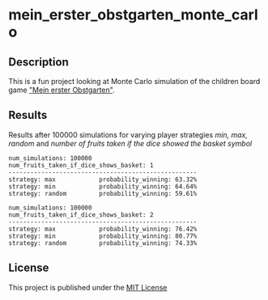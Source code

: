 # mein_erster_obstgarten_monte_carlo

## Description

This is a fun project looking at Monte Carlo simulation of the children board
game ["Mein erster Obstgarten"](https://www.haba-play.com/de_DE/meine-ersten-spiele-erster-obstgarten--003177).

## Results

Results after 100000 simulations for varying player strategies _min, max, random_ and _number of fruits taken if the
dice showed the basket symbol_

```commandline
num_simulations: 100000
num_fruits_taken_if_dice_shows_basket: 1
----------------------------------------------------
strategy: max            probability_winning: 63.32%
strategy: min            probability_winning: 64.64%
strategy: random         probability_winning: 59.61%
```

```commandline
num_simulations: 100000
num_fruits_taken_if_dice_shows_basket: 2
----------------------------------------------------
strategy: max            probability_winning: 76.42%
strategy: min            probability_winning: 80.77%
strategy: random         probability_winning: 74.33%
```

## License

This project is published under the [MIT License](LICENSE.md)